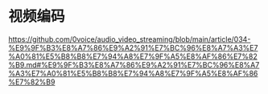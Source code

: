 # 视频编码

https://github.com/0voice/audio_video_streaming/blob/main/article/034-%E9%9F%B3%E8%A7%86%E9%A2%91%E7%BC%96%E8%A7%A3%E7%A0%81%E5%B8%B8%E7%94%A8%E7%9F%A5%E8%AF%86%E7%82%B9.md#%E9%9F%B3%E8%A7%86%E9%A2%91%E7%BC%96%E8%A7%A3%E7%A0%81%E5%B8%B8%E7%94%A8%E7%9F%A5%E8%AF%86%E7%82%B9

